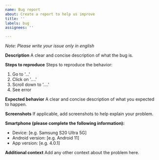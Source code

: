 ```yaml
---
name: Bug report
about: Create a report to help us improve
title: ''
labels: bug
assignees: ''

---
```


*Note: Please write your issue only in english*

**Description**
A clear and concise description of what the bug is.

**Steps to reproduce**
Steps to reproduce the behavior:

1. Go to '...'
2. Click on '....'
3. Scroll down to '....'
4. See error

**Expected behavior**
A clear and concise description of what you expected to happen.

**Screenshots**
If applicable, add screenshots to help explain your problem.

**Smartphone (please complete the following information):**

- Device: [e.g. Samsung S20 Ultra 5G]
- Android version: [e.g. Android 11]
- App version: [e.g. 4.0.1]

**Additional context**
Add any other context about the problem here.
